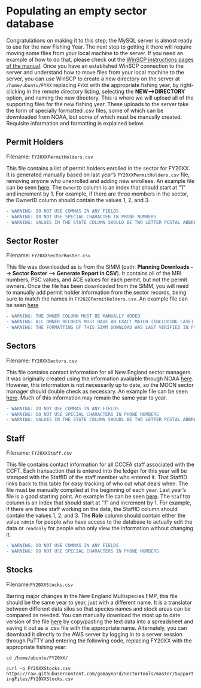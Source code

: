 # Populating an empty sector database

Congratulations on making it to this step; the MySQL server is almost ready to use for the new Fishing Year. The next step to getting it there will require moving some files from your local machine to the server. If you need an example of how to do that, please check out the [WinSCP instructions pages of the manual](/Manuals/WinSCP.md). Once you have an established WinSCP connection to the server and understand how to move files from your local machine to the server, you can use WinSCP to create a new directory on the server at `/home/ubuntu/FYXX` replacing `FYXX` with the appropriate fishing year, by right-clicking in the remote directory listing, selecting the **NEW-->DIRECTORY** option, and naming the new directory. This is where we will upload all of the supporting files for the new fishing year.  These uploads to the server take the form of specially formatted .csv files, some of which can be downloaded from NOAA, but some of which must be manually created. Requisite information and formatting is explained below. 

## Permit Holders
Filename: `FY20XXPermitHolders.csv`

This file contains a list of permit holders enrolled in the sector for FY20XX. It is generated manually based on last year’s `FY20XXPermitHolders.csv` file, removing anyone who unenrolled and adding new enrollees. An example file can be seen [here](/SupportingFiles/FY20XXPermitHolders.csv). The `OwnerID` column is an index that should start at "1" and increment by 1. For example, if there are three members in the sector, the OwnerID column should contain the values 1, 2, and 3. 
```diff
- WARNING: DO NOT USE COMMAS IN ANY FIELDS
- WARNING: DO NOT USE SPECIAL CHARACTER IN PHONE NUMBERS
- WARNING: VALUES IN THE STATE COLUMN SHOULD BE TWO LETTER POSTAL ABBREVIATIONS
```

## Sector Roster
Filename: `FY20XXSectorRoster.csv`

This file was downloaded as is from the SIMM (path: **Planning Downloads --> Sector Roster --> Generate Report in CSV**). It contains all of the MRI numbers, PSC values, and ACE values for each permit, but not the permit owners. Once the file has been downloaded from the SIMM, you will need to manually add permit holder information from the sector records, being sure to match the names in `FY2020PermitHolders.csv`. An example file can be seen [here](/SupportingFiles/FY20XXSectorRoster.csv)
```diff
- WARNING: THE OWNER COLUMN MUST BE MANUALLY ADDED
- WARNING: ALL OWNER RECORDS MUST HAVE AN EXACT MATCH (INCLUDING CASE) IN THE OWNER COLUMN OF THE PERMIT HOLDERS TABLE
- WARNING: THE FORMATTING OF THIS SIMM DOWNLOAD WAS LAST VERIFIED IN FY2020
```

## Sectors
Filename: `FY20XXSectors.csv`

This file contains contact information for all New England sector managers. It was originally created using the information available through NOAA [here](https://www.fisheries.noaa.gov/new-england-mid-atlantic/commercial-fishing/sector-manager-contact-information). However, this information is not necessarily up to date, so the MOON sector manager should double check as necessary. An example file can be seen [here](/SupportingFiles/FY20XXSectors.csv). Much of this information may remain the same year to year. 
```diff
- WARNING: DO NOT USE COMMAS IN ANY FIELDS
- WARNING: DO NOT USE SPECIAL CHARACTERS IN PHONE NUMBERS
- WARNING: VALUES IN THE STATE COLUMN SHOUDL BE TWO LETTER POSTAL ABBREVIATIONS
```

## Staff
Filename: `FY20XXStaff.csv`

This file contains contact information for all CCCFA staff associated with the CCFT. Each transaction that is entered into the ledger for this year will be stamped with the StaffID of the staff member who entered it. That StaffID links back to this table for easy tracking of who cut what deals when. The file must be manually compiled at the beginning of each year. Last year’s file is a good starting point. An example file can be seen [here](/SupportingFiles/FY20XXStaff.csv). The `StaffID` column is an index that should start at "1" and increment by 1. For example, if there are three staff working on the data, the StaffID column should contain the values 1, 2, and 3. The **Role** column should contain either the value `admin` for people who have access to the database to actually edit the data or `readonly` for people who only view the information without changing it. 
```diff
- WARNING: DO NOT USE COMMAS IN ANY FIELDS
- WARNING: DO NOT USE SPECIAL CHARACTERS IN PHONE NUMBERS
```

## Stocks
Filename:`FY20XXStocks.csv`

Barring major changes in the New England Multispecies FMP, this file should be the same year to year, just with a different name. It is a translator between different data silos so that species names and stock areas can be compared as needed. You can manually download the most up to date version of the file [here](https://raw.githubusercontent.com/gamaynard/SectorTools/master/SupportingFiles/FY20XXStocks.csv) by copy/pasting the text data into a spreadsheet and saving it out as a .csv file with the appropriate name. Alternately, you can download it directly to the AWS server by logging in to a server session through PuTTY and entering the following code, replacing FY20XX with the appropriate fishing year:

`cd /home/ubuntu/FY20XX/`

`curl -o FY20XXStocks.csv https://raw.githubusercontent.com/gamaynard/SectorTools/master/SupportingFiles/FY20XXStocks.csv`

